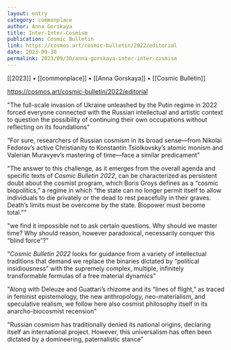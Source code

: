 ```yaml
---
layout: entry
category: commonplace
author: Anna Gorskaya
title: Inter-Inter-Cosmism
publication: Cosmic Bulletin
link: https://cosmos.art/cosmic-bulletin/2022/editorial
date: 2023-09-30
permalink: 2023/09/30/anna-gorskaya-inter-inter-cosmism
---
```


[[2023]] • [[commonplace]] • [[Anna Gorskaya]] • [[Cosmic Bulletin]]

https://cosmos.art/cosmic-bulletin/2022/editorial

"The full-scale invasion of Ukraine unleashed by the Putin regime in 2022 forced everyone connected with the Russian intellectual and artistic context to question the possibility of continuing their own occupations without reflecting on its foundations"

"For sure, researchers of Russian cosmism in its broad sense—from Nikolai Fedorov’s active Christianity to Konstantin Tsiolkovsky’s atomic monism and Valerian Muravyev’s mastering of time—face a similar predicament"

"The answer to this challenge, as it emerges from the overall agenda and specific texts of *Cosmic Bulletin 2022*, can be characterized as persistent doubt about the cosmist program, which Boris Groys defines as a “cosmic biopolitics,” a regime in which “the state can no longer permit itself to allow individuals to die privately or the dead to rest peacefully in their graves. Death’s limits must be overcome by the state. Biopower must become total.”"

"we find it impossible not to ask certain questions. Why should we master time? Why should reason, however paradoxical, necessarily conquer this “blind force”?"

"*Cosmic Bulletin 2022* looks for guidance from a variety of intellectual traditions that demand we replace the binaries dictated by “political insidiousness” with the supremely complex, multiple, infinitely transformable formulas of a free material dynamics"

"Along with Deleuze and Guattari’s rhizome and its “lines of flight,” as traced in feminist epistemology, the new anthropology, neo-materialism, and speculative realism, we follow here also cosmist philosophy itself in its anarcho-biocosmist recension"

"Russian cosmism has traditionally denied its national origins, declaring itself an international project. However, this universalism has often been dictated by a domineering, paternalistic stance"
